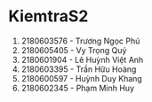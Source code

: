 # KiemtraS2
1. 2180603576 - Trương Ngọc Phú
2. 2180605405 - Vy Trọng Quý
3. 2180601904 - Lê Huỳnh Việt Anh
4. 2180603395 - Trần Hữu Hoàng
5. 2180600597 - Huỳnh Duy Khang
6. 2180602345 - Phạm Minh Huy
